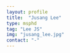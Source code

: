 ```yaml
---
layout: profile
title:  "Jusang Lee"
type: msphd
tag: "Lee JS"
img: "jusang_lee.jpg"
contact: "-"
---
```

